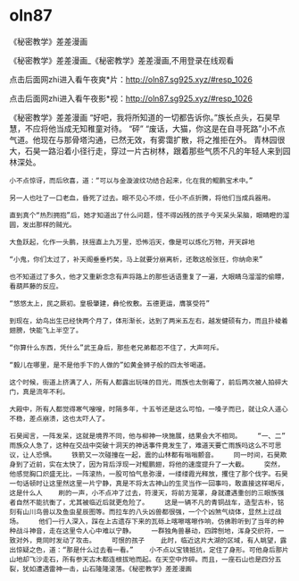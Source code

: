 # oln87
《秘密教学》差差漫画

《秘密教学》差差漫画_《秘密教学》差差漫画,不用登录在线观看

点击后面网zhi进入看午夜爽*片：http://oln87.sg925.xyz/#resp_1026

点击后面网zhi进入看午夜影*视：http://oln87.sg925.xyz/#resp_1026

《秘密教学》差差漫画    “好吧，我将所知道的一切都告诉你。”族长点头，石昊早慧，不应将他当成无知稚童对待。    “砰”    “废话，大猫，你这是在自寻死路”小不点气道。他现在与那骨塔沟通，已然无效，有雾霭扩散，将之推拒在外。    青林园很大，石昊一路沿着小径行走，穿过一片古树林，跟着那些气质不凡的年轻人来到园林深处。

    小不点惊讶，而后欣喜，道：“可以与金漩波纹功结合起来，化在我的鲲鹏宝术中。”

    另一人也吐了一口老血，昏死了过去。眼不见心不烦，任小不点折腾，将他们当成兵器用。

    直到真个“热烈拥抱”后，她才知道出了什么问题，怪不得凶残的孩子今天呆头呆脑，眼睛瞪的溜圆，发出那样的贼光。

    大鱼跃起，化作一头鹏，扶摇直上九万里，恐怖滔天，像是可以炼化万物，开天辟地

    “小鬼，你们太过了，补天阁垂垂朽矣，马上就要分崩离析，还敢这般张狂，你纳命来”

    也不知道过了多久，他才又重新念念有声将路上的那些话语重复了一遍，大眼睛乌溜溜的偷瞟，看葫芦藤的反应。

    “悠悠太上，民之厥初。皇极肇建，彝伦攸敷。五德更运，膺箓受符”

    到现在，幼鸟出生已经快两个月了，体形渐长，达到了两米五左右，越发健硕有力，而且扑棱着翅膀，快能飞上半空了。

    “你算什么东西，凭什么”武王身后，那些老兄弟都忍不住了，大声呵斥。

    “毅儿在哪里，是不是他手下的人做的”如黄金狮子般的四太爷喝道。

    这个时候，街道上挤满了人，所有人都露出玩味的目光，雨族也太倒霉了，前后两次被人拍碎大门，真是流年不利。

    大殿中，所有人都觉得寒气嗖嗖，时隔多年，十五爷还是这么可怕，一嗓子而已，就让众人道心不稳，差点崩溃，这也太吓人了。

    石昊闻言，一阵发呆，这就是境界不同，他与柳神一块施展，结果会大不相同。    “一、二”    雨族众人急了，这种在交战中突破十洞天的神话事件竟发生了，难道天要亡雨族吗这么不可思议，让人恐惧。    铁箭又一次碰撞在一起，震的山林都有嗡嗡颤音。    同一时间，石昊欺身到了近前，实在太快了，因为背后浮现一对鲲鹏翅，将他的速度提升了一大截。    突然，他感觉胸口炽盛无比，一阵滚热，一股可怕气息弥漫，一缕缕霞光释放，攫住了那个伐字。石昊一句话顿时让这里然这里一片宁静，真是不将太古神山的生灵当作一回事吗，敢直接这样喝斥，这是什么人    刷的一声，小不点冲了过去，符漫天，将前方笼罩，身就遭遇重创的三眼族强者自然不能抗衡了，尤其被临近后就更危险了。    这是一辆不凡的青铜战车，造型古朴，铭刻有山川鸟兽以及鱼虫星辰图等。而拉车的八头凶兽都很强，一个个凶煞气绕体，显然上过战场。    他们一行人深入，踩在上古遗存下来的瓦砾上喀嚓喀嚓作响，仿佛聆听到了当年的种种战斗神音，走在这里令人心中难以宁静。    一群独角兽暴动，四蹄刨地，浑身交织符，一致对外，竟同时发动了攻击。    可恨的孩子    此时，临近这片大湖的区域，有人眺望，露出惊疑之色，道：“那是什么过去看一看。”    小不点以宝镜抵抗，定住了身形。可他身后那片山地却飞沙走石，所有参天古木都连根拔地而起。在天空中炸碎。而且，一座石山也是四分五裂，犹如遭遇雷神一击，山石隆隆滚落。《秘密教学》差差漫画
